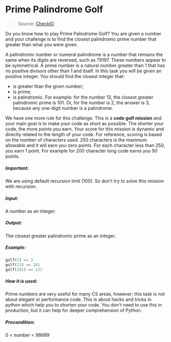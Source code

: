 # Prime Palindrome Golf
> Source: [CheckIO](http://www.checkio.org)

Do you know how to play Prime Palindrome Golf? You are given a number and your challenge is to find the closest
palindromic prime number that greater than what you were given.

A palindromic number or numeral palindrome is a number that remains the same when its digits are reversed,
such as 79197. These numbers appear to be symmetrical.
A prime number is a natural number greater than 1 that has no positive divisors other than 1 and itself.
In this task you will be given an positive integer. You should find the closest integer that:
- is greater than the given number;
- is prime;
- is palindromic.
For example: for the number 13, the closest greater palindromic prime is 101. Or, for the number is 2, the answer is 3,
because any one-digit number is a palindrome.

We have one more rule for this challenge. This is a **code golf mission** and your main goal is to make your code as short
as possible. The shorter your code, the more points you earn. Your score for this mission is dynamic and directly
related to the length of your code. For reference, scoring is based on the number of characters used. 250 characters is
the maximum allowable and it will earn you zero points. For each character less than 250, you earn 1 point. For example
for 200 character long code earns you 50 points.

##### Important:
We are using default recursion limit (100). So don't try to solve this mission with recursion.

##### Input:
A number as an integer.

##### Output:
The closest greater palindromic prime as an integer.

##### Example:
```python
golf(2) == 3
golf(13) == 101
golf(101) == 131
```

##### How it is used:
Prime numbers are very useful for many CS areas, however; this task is not about elegant or performance code. This is
about hacks and tricks in python which help you to shorten your code. You don't need to use this in production, but it
can help for deeper comprehension of Python.

##### Precondition:
0 < number < 98689
